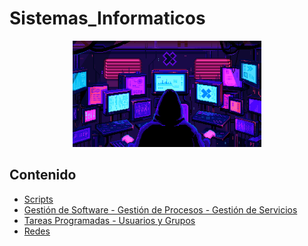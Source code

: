 # Sistemas_Informaticos

<div align=center>
<img src="../extras/pixel-jeff-matrix-s.gif" alt="me" width="60%">
</div>

## Contenido
- [Scripts](https://github.com/Chugani05/1-DAW/tree/main/SSF/scripts)
- [Gestión de Software -  Gestión de Procesos - Gestión de Servicios](https://github.com/Chugani05/1-DAW/tree/main/SSF/gestion-de-software_procesos_servicios)
- [Tareas Programadas - Usuarios y Grupos](https://github.com/Chugani05/1-DAW/tree/main/SSF/tareas-programadas_y_usuarios-y-grupos)
- [Redes](https://github.com/Chugani05/1-DAW/tree/main/SSF/redes)